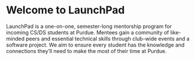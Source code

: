 # Welcome to LaunchPad
LaunchPad is a one-on-one, semester-long mentorship program for incoming CS/DS students at Purdue. Mentees gain a community of like-minded peers and essential technical skills through club-wide events and a software project. We aim to ensure every student has the knowledge and connections they’ll need to make the most of their time at Purdue.
